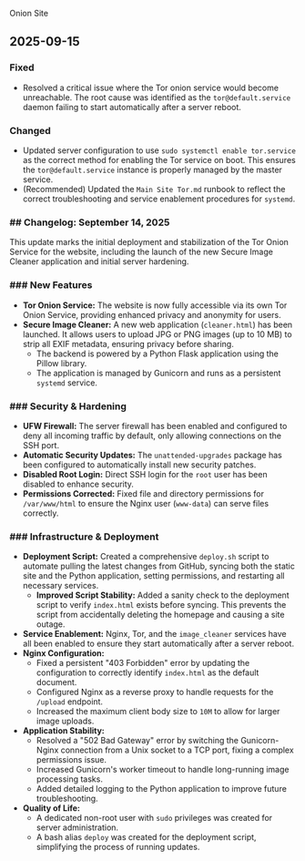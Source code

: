 Onion Site

## 2025-09-15

### Fixed
- Resolved a critical issue where the Tor onion service would become unreachable. The root cause was identified as the `tor@default.service` daemon failing to start automatically after a server reboot.

### Changed
- Updated server configuration to use `sudo systemctl enable tor.service` as the correct method for enabling the Tor service on boot. This ensures the `tor@default.service` instance is properly managed by the master service.
- (Recommended) Updated the `Main Site Tor.md` runbook to reflect the correct troubleshooting and service enablement procedures for `systemd`.

### ## Changelog: September 14, 2025

This update marks the initial deployment and stabilization of the Tor Onion Service for the website, including the launch of the new Secure Image Cleaner application and initial server hardening.

### ### New Features

* **Tor Onion Service:** The website is now fully accessible via its own Tor Onion Service, providing enhanced privacy and anonymity for users.
* **Secure Image Cleaner:** A new web application (`cleaner.html`) has been launched. It allows users to upload JPG or PNG images (up to 10 MB) to strip all EXIF metadata, ensuring privacy before sharing.
    * The backend is powered by a Python Flask application using the Pillow library.
    * The application is managed by Gunicorn and runs as a persistent `systemd` service.

### ### Security & Hardening

* **UFW Firewall:** The server firewall has been enabled and configured to deny all incoming traffic by default, only allowing connections on the SSH port.
* **Automatic Security Updates:** The `unattended-upgrades` package has been configured to automatically install new security patches.
* **Disabled Root Login:** Direct SSH login for the `root` user has been disabled to enhance security.
* **Permissions Corrected:** Fixed file and directory permissions for `/var/www/html` to ensure the Nginx user (`www-data`) can serve files correctly.

### ### Infrastructure & Deployment

* **Deployment Script:** Created a comprehensive `deploy.sh` script to automate pulling the latest changes from GitHub, syncing both the static site and the Python application, setting permissions, and restarting all necessary services.
    * **Improved Script Stability:** Added a sanity check to the deployment script to verify `index.html` exists before syncing. This prevents the script from accidentally deleting the homepage and causing a site outage.
* **Service Enablement:** Nginx, Tor, and the `image_cleaner` services have all been enabled to ensure they start automatically after a server reboot.
* **Nginx Configuration:**
    * Fixed a persistent "403 Forbidden" error by updating the configuration to correctly identify `index.html` as the default document.
    * Configured Nginx as a reverse proxy to handle requests for the `/upload` endpoint.
    * Increased the maximum client body size to `10M` to allow for larger image uploads.
* **Application Stability:**
    * Resolved a "502 Bad Gateway" error by switching the Gunicorn-Nginx connection from a Unix socket to a TCP port, fixing a complex permissions issue.
    * Increased Gunicorn's worker timeout to handle long-running image processing tasks.
    * Added detailed logging to the Python application to improve future troubleshooting.
* **Quality of Life:**
    * A dedicated non-root user with `sudo` privileges was created for server administration.
    * A bash alias `deploy` was created for the deployment script, simplifying the process of running updates.